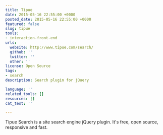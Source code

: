```yaml
---
title: Tipue
date: 2015-05-16 22:55:00 +0000
posted_date: 2015-05-16 22:55:00 +0000
featured: false
slug: tipue
tools:
- interaction-front-end
urls:
  website: http://www.tipue.com/search/
  github: ''
  twitter: ''
  other: ''
license: Open Source
tags:
- search
description: Search plugin for jQuery

language: ''
related_tools: []
resources: []
cat_test: ''

---
```

Tipue Search is a site search engine jQuery plugin. It's free, open source, responsive and fast.
